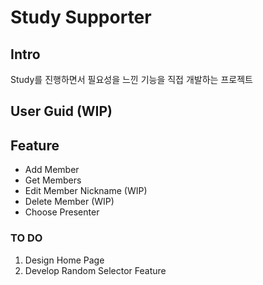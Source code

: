 


# Study Supporter

## Intro
Study를 진행하면서 필요성을 느낀 기능을 직접 개발하는 프로젝트

## User Guid (WIP)

## Feature

- Add Member
- Get Members
- Edit Member Nickname (WIP) 
- Delete Member (WIP)
- Choose Presenter




### TO DO
1. Design Home Page
2. Develop Random Selector Feature